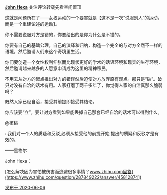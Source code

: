 [**John Hexa**](https://www.zhihu.com/people/mcbig)
关注评论转载先看空间置顶
>
这就是问题所在了——女权运动的一个要害就是【这不是一次“说服别人”的运动，而是一个重建论述的运动】。  
  >
你不需要说服对方是错的，你要给出的是你为什么是不错的。  
  >
你要有自己的基础公理，自己的演绎和归纳，构造一个完全的与对方全然不一样的语境，然后邀请人们来这个奇境里生活。  
  >
你们要创造一个女性权利伸张而比现状更好的学术的话语环境和现实的生存环境，然后邀请越来越多的人愿意申请成为这里的精神移民。  
  >
不用去从对方的起点推出对方的错误然后迫使对方放弃原有观点。那只是“破”。破只对没有自洽的话术有用。人家打磨了两千多年了，你觉得人家的自洽真那么脆弱吗？  
  >
既然人家已经自洽，接受其前提即接受其结论。  
  >
你应该要“立”。要让对方看到如果能丢掉自己那套已经自洽的话术可以得到什么。  
  >
>
[@核桃](https://www.zhihu.com/people/ea66a46c08a4581765137c266df714b0)
>
: 我们对一个人的质疑和反驳,必须从接受他的前提开始,提出的质疑和反驳才是有效的。  
  >
――黑格尔
>>
John Hexa：
>>
[怎么解决因为害怕被伤害而逃避很多事情？www.zhihu.com回答](https://www.zhihu.com/question/287849222/answer/458128741)

[发布于 2020-06-06](https://www.zhihu.com/pin/1252602445748363264)

  
